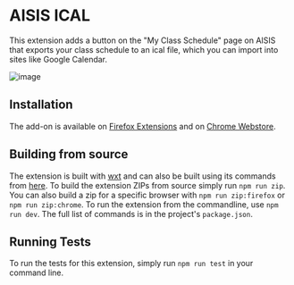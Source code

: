 # AISIS ICAL

This extension adds a button on the "My Class Schedule" page on AISIS that exports your class schedule to an ical file, which you can import into sites like Google Calendar.

![image](https://github.com/user-attachments/assets/f819b137-85d5-4bed-b9d0-6e23f3ce70cf)

## Installation

The add-on is available on [Firefox Extensions](https://addons.mozilla.org/en-US/firefox/addon/aisis-ical/) and on [Chrome Webstore](https://chromewebstore.google.com/detail/aisis-ical/bngaiffoaacnfmdocgkajfkdcookgccp?authuser=3&hl=en&pli=1).

## Building from source

The extension is built with [wxt](https://wxt.dev/) and can also be built using its commands from [here](https://wxt.dev/guide/essentials/publishing.html). To build the extension ZIPs from source simply run `npm run zip`. You can also build a zip for a specific browser with `npm run zip:firefox` or `npm run zip:chrome`.
To run the extension from the commandline, use `npm run dev`. The full list of commands is in the project's `package.json`.

## Running Tests

To run the tests for this extension, simply run `npm run test` in your command line.
